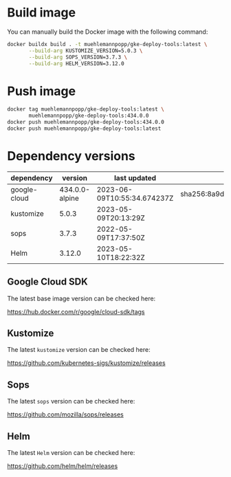 # Build image

You can manually build the Docker image with the following command:

```bash
docker buildx build . -t muehlemannpopp/gke-deploy-tools:latest \
       --build-arg KUSTOMIZE_VERSION=5.0.3 \
       --build-arg SOPS_VERSION=3.7.3 \
       --build-arg HELM_VERSION=3.12.0
```

# Push image

```bash
docker tag muehlemannpopp/gke-deploy-tools:latest \
       muehlemannpopp/gke-deploy-tools:434.0.0
docker push muehlemannpopp/gke-deploy-tools:434.0.0
docker push muehlemannpopp/gke-deploy-tools:latest
```


# Dependency versions

| dependency   | version        | last updated               | digest                                                                  |
|------------ |-------------- |-------------------------- |----------------------------------------------------------------------- |
| google-cloud | 434.0.0-alpine | 2023-06-09T10:55:34.674237Z | sha256:8a9d350f4c03babe617a55b837074d5fea212f08b9e3b1da65f092925966863b |
| kustomize    | 5.0.3 | 2023-05-09T20:13:29Z |                                                                         |
| sops         | 3.7.3          | 2022-05-09T17:37:50Z       |                                                                         |
| Helm         | 3.12.0         | 2023-05-10T18:22:32Z       |                                                                         |


## Google Cloud SDK

The latest base image version can be checked here:

<https://hub.docker.com/r/google/cloud-sdk/tags>


## Kustomize

The latest `kustomize` version can be checked here:

<https://github.com/kubernetes-sigs/kustomize/releases>


## Sops

The latest `sops` version can be checked here:

<https://github.com/mozilla/sops/releases>


## Helm

The latest `Helm` version can be checked here:

<https://github.com/helm/helm/releases>
